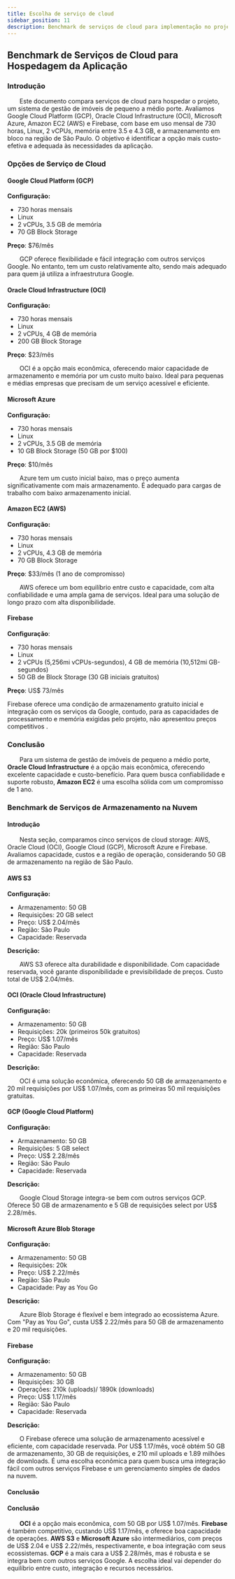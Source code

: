```yaml
---
title: Escolha de serviço de cloud
sidebar_position: 11
description: Benchmark de serviços de cloud para implementação no projeto.
---
```


## Benchmark de Serviços de Cloud para Hospedagem da Aplicação

### Introdução

<div style={{ textAlign: 'justify' }}>
    <p>
        &emsp;&emsp;Este documento compara serviços de cloud para hospedar o projeto, um sistema de gestão de imóveis de pequeno a médio porte. Avaliamos Google Cloud Platform (GCP), Oracle Cloud Infrastructure (OCI), Microsoft Azure, Amazon EC2 (AWS) e Firebase, com base em uso mensal de 730 horas, Linux, 2 vCPUs, memória entre 3.5 e 4.3 GB, e armazenamento em bloco na região de São Paulo. O objetivo é identificar a opção mais custo-efetiva e adequada às necessidades da aplicação.
    </p>
</div>

### Opções de Serviço de Cloud

#### Google Cloud Platform (GCP)

**Configuração:**
- 730 horas mensais
- Linux
- 2 vCPUs, 3.5 GB de memória
- 70 GB Block Storage

**Preço**: $76/mês

<div style={{ textAlign: 'justify' }}>
    <p>
        &emsp;&emsp;GCP oferece flexibilidade e fácil integração com outros serviços Google. No entanto, tem um custo relativamente alto, sendo mais adequado para quem já utiliza a infraestrutura Google.
    </p>
</div>

#### Oracle Cloud Infrastructure (OCI)

**Configuração:**
- 730 horas mensais
- Linux
- 2 vCPUs, 4 GB de memória
- 200 GB Block Storage

**Preço**: $23/mês

<div style={{ textAlign: 'justify' }}>
    <p>
        &emsp;&emsp;OCI é a opção mais econômica, oferecendo maior capacidade de armazenamento e memória por um custo muito baixo. Ideal para pequenas e médias empresas que precisam de um serviço acessível e eficiente.
    </p>
</div>

#### Microsoft Azure

**Configuração:**
- 730 horas mensais
- Linux
- 2 vCPUs, 3.5 GB de memória
- 10 GB Block Storage (50 GB por $100)

**Preço**: $10/mês

<div style={{ textAlign: 'justify' }}>
    <p>
        &emsp;&emsp;Azure tem um custo inicial baixo, mas o preço aumenta significativamente com mais armazenamento. É adequado para cargas de trabalho com baixo armazenamento inicial.
    </p>
</div>

#### Amazon EC2 (AWS)

**Configuração:**
- 730 horas mensais
- Linux
- 2 vCPUs, 4.3 GB de memória
- 70 GB Block Storage

**Preço**: $33/mês (1 ano de compromisso)

<div style={{ textAlign: 'justify' }}>
    <p>
        &emsp;&emsp;AWS oferece um bom equilíbrio entre custo e capacidade, com alta confiabilidade e uma ampla gama de serviços. Ideal para uma solução de longo prazo com alta disponibilidade.
    </p>
</div>

#### Firebase
**Configuração**:

- 730 horas mensais
- Linux
- 2 vCPUs (5,256mi vCPUs-segundos), 4 GB de memória (10,512mi GB-segundos)
- 50 GB de Block Storage (30 GB iniciais gratuitos)

**Preço**: US$ 73/mês

<div style={{ textAlign: 'justify' }}>
    <p>
        Firebase oferece uma condição de armazenamento gratuito inicial e integração com os serviços da Google, contudo, para as capacidades de processamento e memória exigidas pelo projeto, não apresentou preços competitivos .
    </p>
</div>


### Conclusão

<div style={{ textAlign: 'justify' }}>
    <p>
        &emsp;&emsp;Para um sistema de gestão de imóveis de pequeno a médio porte, <b>Oracle Cloud Infrastructure</b> é a opção mais econômica, oferecendo excelente capacidade e custo-benefício. Para quem busca confiabilidade e suporte robusto, <b>Amazon EC2</b> é uma escolha sólida com um compromisso de 1 ano.
    </p>
</div>

### Benchmark de Serviços de Armazenamento na Nuvem

#### Introdução

<div style={{ textAlign: 'justify' }}>
    <p>
        &emsp;&emsp;Nesta seção, comparamos cinco serviços de cloud storage: AWS, Oracle Cloud (OCI), Google Cloud (GCP), Microsoft Azure e Firebase. Avaliamos capacidade, custos e a região de operação, considerando 50 GB de armazenamento na região de São Paulo.
    </p>
</div>

#### AWS S3

**Configuração:**
- Armazenamento: 50 GB
- Requisições: 20 GB select
- Preço: US$ 2.04/mês
- Região: São Paulo
- Capacidade: Reservada

**Descrição:**
<div style={{ textAlign: 'justify' }}>
    <p>
        &emsp;&emsp;AWS S3 oferece alta durabilidade e disponibilidade. Com capacidade reservada, você garante disponibilidade e previsibilidade de preços. Custo total de US$ 2.04/mês.
    </p>
</div>

#### OCI (Oracle Cloud Infrastructure)

**Configuração:**
- Armazenamento: 50 GB
- Requisições: 20k (primeiros 50k gratuitos)
- Preço: US$ 1.07/mês
- Região: São Paulo
- Capacidade: Reservada

**Descrição:**
<div style={{ textAlign: 'justify' }}>
    <p>
        &emsp;&emsp;OCI é uma solução econômica, oferecendo 50 GB de armazenamento e 20 mil requisições por US$ 1.07/mês, com as primeiras 50 mil requisições gratuitas.
    </p>
</div>

#### GCP (Google Cloud Platform)

**Configuração:**
- Armazenamento: 50 GB
- Requisições: 5 GB select
- Preço: US$ 2.28/mês
- Região: São Paulo
- Capacidade: Reservada

**Descrição:**
<div style={{ textAlign: 'justify' }}>
    <p>
        &emsp;&emsp;Google Cloud Storage integra-se bem com outros serviços GCP. Oferece 50 GB de armazenamento e 5 GB de requisições select por US$ 2.28/mês.
    </p>
</div>

#### Microsoft Azure Blob Storage

**Configuração:**
- Armazenamento: 50 GB
- Requisições: 20k
- Preço: US$ 2.22/mês
- Região: São Paulo
- Capacidade: Pay as You Go

**Descrição:**

<div style={{ textAlign: 'justify' }}>
    <p>
        &emsp;&emsp;Azure Blob Storage é flexível e bem integrado ao ecossistema Azure. Com "Pay as You Go", custa US$ 2.22/mês para 50 GB de armazenamento e 20 mil requisições.
    </p>
</div>

#### Firebase

**Configuração:**
- Armazenamento: 50 GB
- Requisições: 30 GB
- Operações: 210k (uploads)/ 1890k (downloads)
- Preço: US$ 1.17/mês
- Região: São Paulo
- Capacidade: Reservada

**Descrição:**

<div style={{ textAlign: 'justify' }}>
    <p>
        &emsp;&emsp;O Firebase oferece uma solução de armazenamento acessível e eficiente, com capacidade reservada. Por US$ 1.17/mês, você obtém 50 GB de armazenamento, 30 GB de requisições, e 210 mil uploads e 1.89 milhões de downloads. É uma escolha econômica para quem busca uma integração fácil com outros serviços Firebase e um gerenciamento simples de dados na nuvem.
    </p>
</div>

#### Conclusão

#### Conclusão

<div style={{ textAlign: 'justify' }}>
    <p>
        &emsp;&emsp;<b>OCI</b> é a opção mais econômica, com 50 GB por US$ 1.07/mês. <b>Firebase</b> é também competitivo, custando US$ 1.17/mês, e oferece boa capacidade de operações. <b>AWS S3</b> e <b>Microsoft Azure</b> são intermediários, com preços de US$ 2.04 e US$ 2.22/mês, respectivamente, e boa integração com seus ecossistemas. <b>GCP</b> é a mais cara a US$ 2.28/mês, mas é robusta e se integra bem com outros serviços Google. A escolha ideal vai depender do equilíbrio entre custo, integração e recursos necessários.
    </p>
</div>
